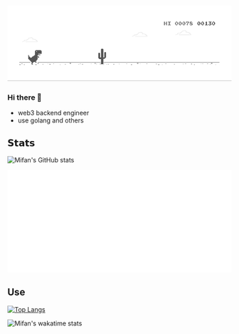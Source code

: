 ![Dino](dino.gif)

### Hi there 👋
- web3 backend engineer
- use golang and others

## 𝗦𝘁𝗮𝘁𝘀
![Mifan's GitHub stats](https://github-readme-stats-teal-omega.vercel.app/api?username=mifanTeddy&count_private=true&hide=stars)

![Isocalendar](https://github.com/mifanTeddy/metrics/blob/master/metrics.plugin.isocalendar.svg)

## Use
[![Top Langs](https://github-readme-stats-teal-omega.vercel.app/api/top-langs/?username=mifanTeddy&layout=compact)](https://github.com/anuraghazra/github-readme-stats)

![Mifan's wakatime stats](https://github-readme-stats-teal-omega.vercel.app/api/wakatime?username=mifanTeddy&layout=compact&hide_border=true)

<!--
**mifanTeddy/mifanTeddy** is a ✨ _special_ ✨ repository because its `README.md` (this file) appears on your GitHub profile.

Here are some ideas to get you started:

- 🔭 I’m currently working on ...
- 🌱 I’m currently learning ...
- 👯 I’m looking to collaborate on ...
- 🤔 I’m looking for help with ...
- 💬 Ask me about ...
- 📫 How to reach me: ...
- 😄 Pronouns: ...
- ⚡ Fun fact: ...
-->

